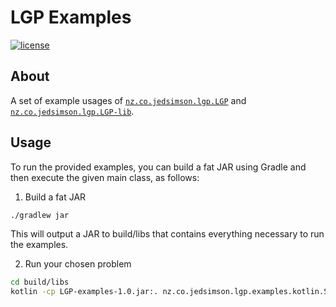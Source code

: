 # LGP Examples

[![license][license-image]][license-url]

## About

A set of example usages of [`nz.co.jedsimson.lgp.LGP`](https://github.com/JedS6391/LGP) and [`nz.co.jedsimson.lgp.LGP-lib`](https://github.com/JedS6391/LGP-lib).

## Usage

To run the provided examples, you can build a fat JAR using Gradle and then execute the given main class, as follows:

1. Build a fat JAR

```bash
./gradlew jar
```

This will output a JAR to build/libs that contains everything necessary to run the examples.

2. Run your chosen problem

```bash
cd build/libs
kotlin -cp LGP-examples-1.0.jar:. nz.co.jedsimson.lgp.examples.kotlin.SimpleFunction
```

[license-image]: https://img.shields.io/github/license/mashape/apistatus.svg?style=flat
[license-url]: https://github.com/JedS6391/LGP/blob/master/LICENSE
